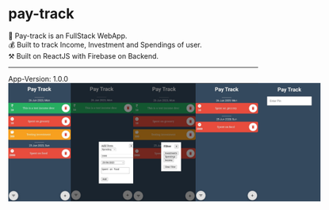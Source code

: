# pay-track
🚀 Pay-track is an FullStack WebApp. <br>
💰 Built to track Income, Investment and Spendings of user. <br>
⚒ Built on ReactJS with Firebase on Backend.
<hr>
App-Version: 1.0.0
<div style="display:flex;">
<img src="./readme-img/homePage.jpeg" width="25%">
<img src="./readme-img/addModal.jpeg" width="25%">
<img src="./readme-img/filterModal.jpeg" width="25%">
<img src="./readme-img/filtered.jpeg" width="25%">
<img src="./readme-img/enterPin.jpeg" width="25%">
</div>

